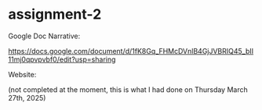 # assignment-2

Google Doc Narrative:

https://docs.google.com/document/d/1fK8Gq_FHMcDVnlB4GjJVBRIQ45_bII11mj0qpvpvbf0/edit?usp=sharing

Website:

(not completed at the moment, this is what I had done on Thursday March 27th, 2025)

